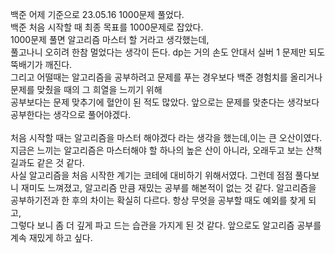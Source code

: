 백준 어제 기준으로 23.05.16 1000문제 풀었다.   
백준 처음 시작할 때 최종 목표를 1000문제로 잡았다.   
1000문제 풀면 알고리즘 마스터 할 거라고 생각했는데,   
풀고나니 오히려 한참 멀었다는 생각이 든다. dp는 거의 손도 안대서 실버 1 문제만 되도 뚝배기가 깨진다.   
그리고 어떨때는 알고리즘을 공부하려고 문제를 푸는 경우보다 백준 경험치를 올리거나 문제를 맞췄을 때의 그 희열을 느끼기 위해   
공부보다는 문제 맞추기에 혈안이 된 적도 많았다. 앞으로는 문제를 맞춘다는 생각보다 공부한다는 생각으로 풀어야겠다.<br></br>
처음 시작할 때는 알고리즘을 마스터 해야겠다 라는 생각을 했는데,이는 큰 오산이였다.   
지금은 느끼는 알고리즘은 마스터해야 할 하나의 높은 산이 아니라, 오래두고 보는 산책길과도 같은 것 같다.   
사실 알고리즘을 처음 시작한 계기는 코테에 대비하기 위해서였다. 그런데 점점 풀다보니 재미도 느껴졌고, 알고리즘 만큼 재밌는 공부를 해본적이 없는 것 같다.
알고리즘을 공부하기전과 한 후의 차이는 확실히 다르다. 항상 무엇을 공부할 때도 예외를 찾게 되고,   
그렇다 보니 좀 더 깊게 파고 드는 습관을 가지게 된 것 같다. 앞으로도 알고리즘 공부를 계속 재밌게 하고 싶다.   
